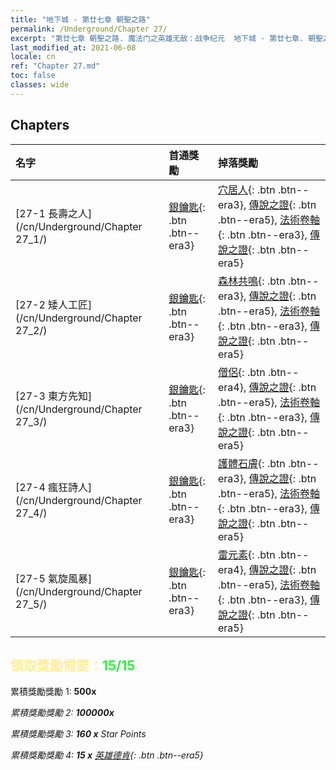 ```yaml
---
title: "地下城 - 第廿七章 朝聖之路"
permalink: /Underground/Chapter 27/
excerpt: "第廿七章 朝聖之路. 魔法门之英雄无敌：战争纪元  地下城 - 第廿七章. 朝聖之路"
last_modified_at: 2021-06-08
locale: cn
ref: "Chapter 27.md"
toc: false
classes: wide
---
```


## Chapters

  | 名字 |  首通獎勵 | 掉落獎勵 |
  |:------------|:------------|:------------| 
  | [27-1 長壽之人](/cn/Underground/Chapter 27_1/) | [銀鑰匙](/cn/Items/con_693/){: .btn .btn--era3} | [穴居人](/cn/Items/unt_244/){: .btn .btn--era3}, [傳說之證](/cn/Items/mat_102/){: .btn .btn--era5}, [法術卷軸](/cn/Items/con_694/){: .btn .btn--era3}, [傳說之證](/cn/Items/mat_95/){: .btn .btn--era5} |
  | [27-2 矮人工匠](/cn/Underground/Chapter 27_2/) | [銀鑰匙](/cn/Items/con_693/){: .btn .btn--era3} | [森林共鳴](/cn/Items/her_465/){: .btn .btn--era3}, [傳說之證](/cn/Items/mat_102/){: .btn .btn--era5}, [法術卷軸](/cn/Items/con_694/){: .btn .btn--era3}, [傳說之證](/cn/Items/mat_95/){: .btn .btn--era5} |
  | [27-3 東方先知](/cn/Underground/Chapter 27_3/) | [銀鑰匙](/cn/Items/con_693/){: .btn .btn--era3} | [僧侶](/cn/Items/unt_194/){: .btn .btn--era4}, [傳說之證](/cn/Items/mat_102/){: .btn .btn--era5}, [法術卷軸](/cn/Items/con_694/){: .btn .btn--era3}, [傳說之證](/cn/Items/mat_95/){: .btn .btn--era5} |
  | [27-4 瘋狂詩人](/cn/Underground/Chapter 27_4/) | [銀鑰匙](/cn/Items/con_693/){: .btn .btn--era3} | [護體石膚](/cn/Items/her_452/){: .btn .btn--era3}, [傳說之證](/cn/Items/mat_102/){: .btn .btn--era5}, [法術卷軸](/cn/Items/con_694/){: .btn .btn--era3}, [傳說之證](/cn/Items/mat_95/){: .btn .btn--era5} |
  | [27-5 氣旋風暴](/cn/Underground/Chapter 27_5/) | [銀鑰匙](/cn/Items/con_693/){: .btn .btn--era3} | [雷元素](/cn/Items/unt_263/){: .btn .btn--era4}, [傳說之證](/cn/Items/mat_102/){: .btn .btn--era5}, [法術卷軸](/cn/Items/con_694/){: .btn .btn--era3}, [傳說之證](/cn/Items/mat_95/){: .btn .btn--era5} |


## <span style="color: #ffeea0">   領取獎勵需要：</span><span style="color: #27f73a">15/15</span>

 累積獎勵獎勵 1:  **500x** <i class="fas fa-gem"/>

 累積獎勵獎勵 2:  **100000x** <i class="fas fa-coins"/>

 累積獎勵獎勵 3: **160 x** Star Points

 累積獎勵獎勵 4: **15 x** [英雄德肯](/cn/Items/her_387/){: .btn .btn--era5}

